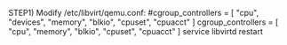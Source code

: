 
STEP1) Modify /etc/libvirt/qemu.conf:
	#cgroup_controllers = [ "cpu", "devices", "memory", "blkio", "cpuset", "cpuacct" ]
	cgroup_controllers = [ "cpu", "memory", "blkio", "cpuset", "cpuacct" ]
	service libvirtd restart
